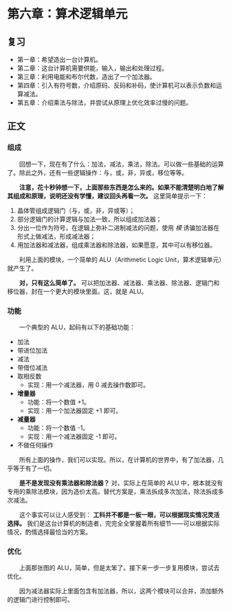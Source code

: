 # 第六章：算术逻辑单元

## 复习

- 第一章：希望造出一台计算机。
- 第二章：这台计算机需要供能，输入，输出和处理过程。
- 第三章：利用电能和布尔代数，造出了一个加法器。
- 第四章：引入有符号数，介绍原码、反码和补码，使计算机可以表示负数和运算减法。
- 第五章：介绍乘法与除法，并尝试从原理上优化效率过慢的问题。

## 正文

### 组成

　　回想一下，现在有了什么：加法，减法，乘法，除法。可以做一些基础的运算了。除此之外，还有一些逻辑操作：与，或，非，异或，移位等等。

　　**注意，花十秒钟想一下，上面那些东西是怎么来的。如果不能清楚明白地了解其组成和原理，说明还没有学懂，建议回头再看一次。** 这里简单提示一下：

1. 晶体管组成逻辑门（与，或，非，异或等）；
2. 部分逻辑门的计算逻辑与加法一致，所以组成加法器；
3. 分出一位作为符号，在逻辑上弥补二进制减法的问题，使用 *模* 诱骗加法器在形式上做减法，形成减法器；
4. 用加法器和减法器，组成乘法器和除法器，如果愿意，其中可以有移位器。

　　利用上面的模块，一个简单的 ALU（Arithmetic Logic Unit，算术逻辑单元）就产生了。

　　**对，只有这么简单了。** 可以把加法器、减法器、乘法器、除法器、逻辑门和移位器，封在一个更大的模块里面。这，就是 ALU。

### 功能

　　一个典型的 ALU，起码有以下的基础功能：

- 加法
- 带进位加法
- 减法
- 带借位减法
- 取相反数
  - 实现：用一个减法器，用 0 减去操作数即可。
- **增量器** 
  - 功能：将一个数值 +1。
  - 实现：用一个加法器固定 +1 即可。
- **减量器** 
  - 功能：将一个数值 -1。
  - 实现：用一个减法器固定 -1 即可。
- 不做任何操作

　　所有上面的操作，我们可以实现。所以，在计算机的世界中，有了加法器，几乎等于有了一切。

　　**是不是发现没有乘法器和除法器？** 对，实际上在简单的 ALU 中，根本就没有专用的乘除法模块，因为造价太高。替代方案是，乘法拆成多次加法，除法拆成多次减法。

　　这个事实可以让人感受到： **工科并不都是一板一眼，可以根据现实情况灵活选择。** 我们是这台计算机的制造者，完完全全掌握着所有细节——可以根据实际情况，酌情选择最恰当的方案。

### 优化

　　上面那张图的 ALU，简单，但是太笨了。接下来一步一步复用模块，尝试去优化。

　　因为减法器实际上里面包含有加法器，所以，这两个模块可以合并，添加额外的逻辑门进行控制即可。

　　